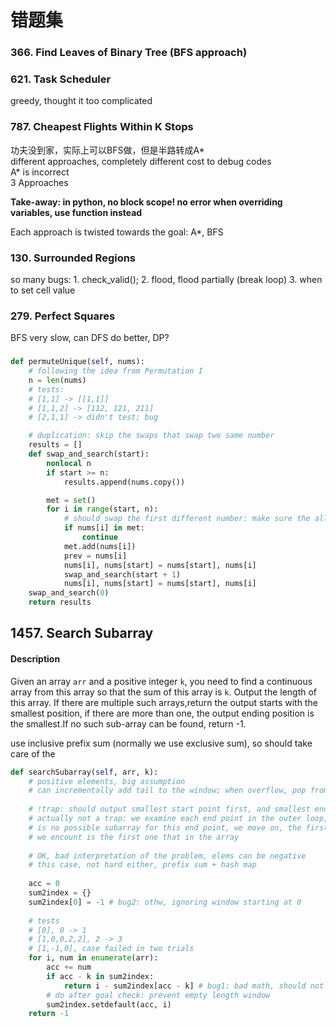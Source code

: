 # 错题集

### 366. Find Leaves of Binary Tree \(BFS approach\)

### 

### 621. Task Scheduler

greedy, thought it too complicated

### 787. Cheapest Flights Within K Stops

功夫没到家，实际上可以BFS做，但是半路转成A\*  
different approaches, completely different cost to debug codes  
A\* is incorrect  
3 Approaches

**Take-away: in python, no block scope!  no error when overriding variables, use function instead**

Each approach is twisted towards the goal: A\*, BFS  


### 130. Surrounded Regions

so many bugs: 1. check\_valid\(\); 2. flood, flood partially \(break loop\) 3. when to set cell value

### 279. Perfect Squares

BFS very slow, can DFS do better, DP?

### 

```python
def permuteUnique(self, nums):
    # following the idea from Permutation I
    n = len(nums)
    # tests: 
    # [1,1] -> [[1,1]]
    # [1,1,2] -> [112, 121, 211]
    # [2,1,1] -> didn't test; bug

    # duplication: skip the swaps that swap two same number
    results = []
    def swap_and_search(start):
        nonlocal n
        if start >= n:
            results.append(nums.copy())

        met = set()
        for i in range(start, n):
            # should swap the first different number: make sure the all subtrees are unique
            if nums[i] in met:
                continue
            met.add(nums[i])
            prev = nums[i]
            nums[i], nums[start] = nums[start], nums[i]
            swap_and_search(start + 1)
            nums[i], nums[start] = nums[start], nums[i]
    swap_and_search(0)
    return results
```



## 1457. Search Subarray

#### Description

Given an array `arr` and a positive integer `k`, you need to find a continuous array from this array so that the sum of this array is `k`. Output the length of this array. If there are multiple such arrays,return the output starts with the smallest position, if there are more than one, the output ending position is the smallest.If no such sub-array can be found, return -1.

use inclusive prefix sum \(normally we use exclusive sum\), so should take care of the 

```python
def searchSubarray(self, arr, k):
    # positive elements, big assumption
    # can incrementally add tail to the window; when overflow, pop from head
    
    # !trap: should output smallest start point first, and smallest end point second
    # actually not a trap: we examine each end point in the outer loop, so if there
    # is no possible subarray for this end point, we move on, the first subarray
    # we encount is the first one that in the array
    
    # OK, bad interpretation of the problem, elems can be negative
    # this case, not hard either, prefix sum + hash map
    
    acc = 0
    sum2index = {}
    sum2index[0] = -1 # bug2: othw, ignoring window starting at 0
    
    # tests
    # [0], 0 -> 1
    # [1,0,0,2,2], 2 -> 3
    # [1,-1,0], case failed in two trials
    for i, num in enumerate(arr):
        acc += num
        if acc - k in sum2index:
            return i - sum2index[acc - k] # bug1: bad math, should not + 1
        # do after goal check: prevent empty length window
        sum2index.setdefault(acc, i)
    return -1
```

